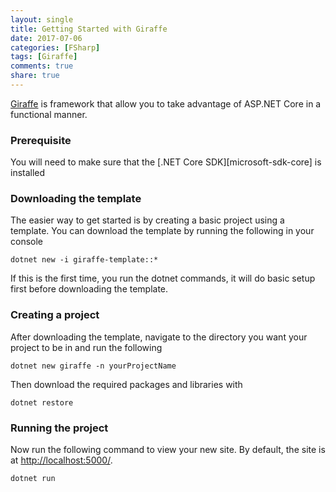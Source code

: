 ```yaml
---
layout: single
title: Getting Started with Giraffe
date: 2017-07-06
categories: [FSharp]
tags: [Giraffe]
comments: true
share: true
---
```


[Giraffe](https://github.com/dustinmoris/Giraffe) is framework that allow you to take advantage of ASP.NET Core in a functional manner. 

### Prerequisite

You will need to make sure that the [.NET Core SDK][microsoft-sdk-core] is installed

### Downloading the template

The easier way to get started is by creating a basic project using a template. You can download the template by running the following in your console

```
dotnet new -i giraffe-template::*
```

If this is the first time, you run the dotnet commands, it will do basic setup first before downloading the template.

### Creating a project

After downloading the template, navigate to the directory you want your project to be in and run the following

```
dotnet new giraffe -n yourProjectName
```

Then download the required packages and libraries with

```
dotnet restore
```

### Running the project

Now run the following command to view your new site. By default, the site is at [http://localhost:5000/](http://localhost:5000/).

```
dotnet run
```